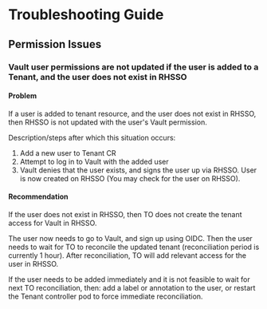 # Troubleshooting Guide

## Permission Issues

### Vault user permissions are not updated if the user is added to a Tenant, and the user does not exist in RHSSO

#### Problem

If a user is added to tenant resource, and the user does not exist in RHSSO, then RHSSO is not updated with the user's Vault permission.

Description/steps after which this situation occurs:

1. Add a new user to Tenant CR 
2. Attempt to log in to Vault with the added user
3. Vault denies that the user exists, and signs the user up via RHSSO. User is now created on RHSSO (You may check for the user on RHSSO).

#### Recommendation

If the user does not exist in RHSSO, then TO does not create the tenant access for Vault in RHSSO.

The user now needs to go to Vault, and sign up using OIDC. Then the user needs to wait for TO to reconcile the updated tenant (reconciliation period is currently 1 hour). After reconciliation, TO will add relevant access for the user in RHSSO.

If the user needs to be added immediately and it is not feasible to wait for next TO reconciliation, then: add a label or annotation to the user, or restart the Tenant controller pod to force immediate reconciliation.